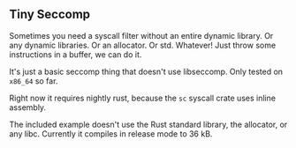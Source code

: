 Tiny Seccomp
-------------

Sometimes you need a syscall filter without an entire dynamic library. Or any dynamic libraries. Or an allocator. Or std. Whatever! Just throw some instructions in a buffer, we can do it.

It's just a basic seccomp thing that doesn't use libseccomp. Only tested on `x86_64` so far.

Right now it requires nightly rust, because the `sc` syscall crate uses inline assembly.

The included example doesn't use the Rust standard library, the allocator, or any libc. Currently it compiles in release mode to 36 kB.
